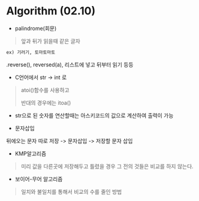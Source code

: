 # Algorithm (02.10)



- palindrome(회문)

> 앞과 뒤가 읽을때 같은 글자

```markdown
ex) 기러기, 토마토마토
```

.reverse(), reversed(a), 리스트에 넣고 뒤부터 읽기 등등



- C언어에서 str → int 로

> atoi()함수를 사용하고
>
> 반대의 경우에는 itoa()



- str으로 된 숫자를 연산할때는 아스키코드의 값으로 계산하여 출력이 가능



- 문자삽입

뒤에오는 문자 따로 저장 -> 문자삽입 -> 저장할 문자 삽입



- KMP알고리즘

> 미리 값을 다른곳에 저장해두고 틀렸을 경우 그 전의 것들은 비교를 하지 않는다.



- 보이어-무어 알고리즘 

> 일치와 불일치를 통해서 비교의 수를 줄인 방법




